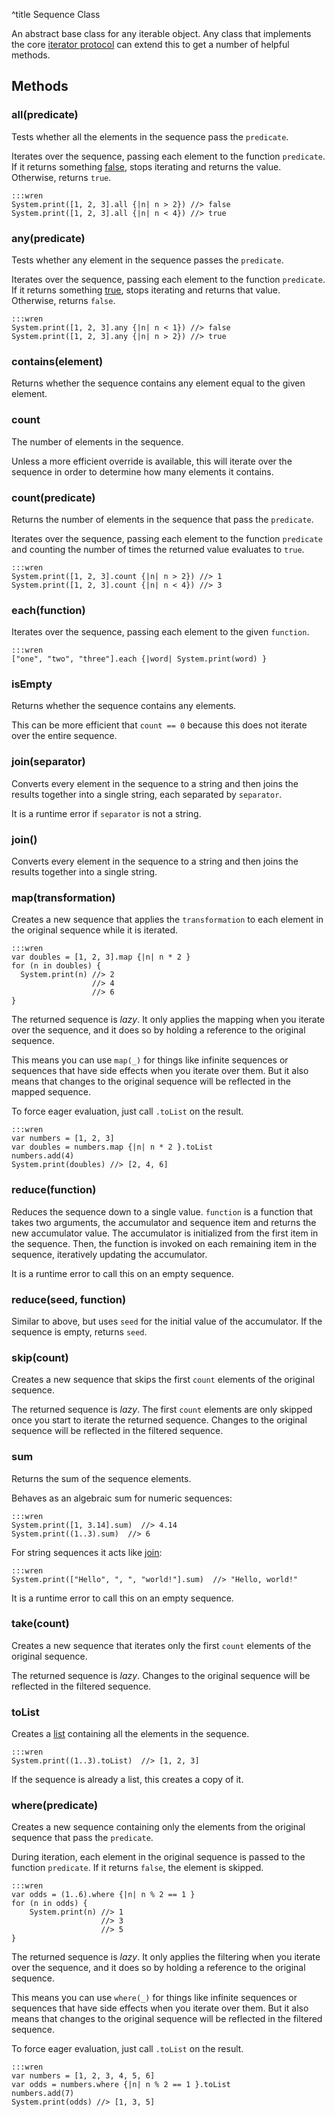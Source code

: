 ^title Sequence Class

An abstract base class for any iterable object. Any class that implements the
core [iterator protocol][] can extend this to get a number of helpful methods.

[iterator protocol]: ../../control-flow.html#the-iterator-protocol

## Methods

### **all**(predicate)

Tests whether all the elements in the sequence pass the `predicate`.

Iterates over the sequence, passing each element to the function `predicate`.
If it returns something [false](../control-flow.html#truth), stops iterating
and returns the value. Otherwise, returns `true`.

    :::wren
    System.print([1, 2, 3].all {|n| n > 2}) //> false
    System.print([1, 2, 3].all {|n| n < 4}) //> true

### **any**(predicate)

Tests whether any element in the sequence passes the `predicate`.

Iterates over the sequence, passing each element to the function `predicate`.
If it returns something [true][], stops iterating and
returns that value. Otherwise, returns `false`.

[true]: ../../control-flow.html#truth

    :::wren
    System.print([1, 2, 3].any {|n| n < 1}) //> false
    System.print([1, 2, 3].any {|n| n > 2}) //> true

### **contains**(element)

Returns whether the sequence contains any element equal to the given element.

### **count**

The number of elements in the sequence.

Unless a more efficient override is available, this will iterate over the
sequence in order to determine how many elements it contains.

### **count**(predicate)

Returns the number of elements in the sequence that pass the `predicate`.

Iterates over the sequence, passing each element to the function `predicate`
and counting the number of times the returned value evaluates to `true`.

    :::wren
    System.print([1, 2, 3].count {|n| n > 2}) //> 1
    System.print([1, 2, 3].count {|n| n < 4}) //> 3

### **each**(function)

Iterates over the sequence, passing each element to the given `function`.

    :::wren
    ["one", "two", "three"].each {|word| System.print(word) }

### **isEmpty**

Returns whether the sequence contains any elements.

This can be more efficient that `count == 0` because this does not iterate over
the entire sequence.

### **join**(separator)

Converts every element in the sequence to a string and then joins the results
together into a single string, each separated by `separator`.

It is a runtime error if `separator` is not a string.

### **join**()

Converts every element in the sequence to a string and then joins the results
together into a single string.

### **map**(transformation)

Creates a new sequence that applies the `transformation` to each element in the
original sequence while it is iterated.

    :::wren
    var doubles = [1, 2, 3].map {|n| n * 2 }
    for (n in doubles) {
      System.print(n) //> 2
                      //> 4
                      //> 6
    }

The returned sequence is *lazy*. It only applies the mapping when you iterate
over the sequence, and it does so by holding a reference to the original
sequence.

This means you can use `map(_)` for things like infinite sequences or sequences
that have side effects when you iterate over them. But it also means that
changes to the original sequence will be reflected in the mapped sequence.

To force eager evaluation, just call `.toList` on the result.

    :::wren
    var numbers = [1, 2, 3]
    var doubles = numbers.map {|n| n * 2 }.toList
    numbers.add(4)
    System.print(doubles) //> [2, 4, 6]

### **reduce**(function)

Reduces the sequence down to a single value. `function` is a function that
takes two arguments, the accumulator and sequence item and returns the new
accumulator value. The accumulator is initialized from the first item in the
sequence. Then, the function is invoked on each remaining item in the sequence,
iteratively updating the accumulator.

It is a runtime error to call this on an empty sequence.

### **reduce**(seed, function)

Similar to above, but uses `seed` for the initial value of the accumulator. If
the sequence is empty, returns `seed`.

### **skip**(count)

Creates a new sequence that skips the first `count` elements of the original
sequence.

The returned sequence is *lazy*. The first `count` elements are only skipped
once you start to iterate the returned sequence. Changes to the original
sequence will be reflected in the filtered sequence.

### **sum**

Returns the sum of the sequence elements.

Behaves as an algebraic sum for numeric sequences:

    :::wren
    System.print([1, 3.14].sum)  //> 4.14
    System.print((1..3).sum)  //> 6

For string sequences it acts like [join][]:

[join]: #join()

    :::wren
    System.print(["Hello", ", ", "world!"].sum)  //> "Hello, world!"

It is a runtime error to call this on an empty sequence.

### **take**(count)

Creates a new sequence that iterates only the first `count` elements of the
original sequence.

The returned sequence is *lazy*. Changes to the original sequence will be
reflected in the filtered sequence.

### **toList**

Creates a [list][] containing all the elements in the sequence.

[list]: list.html

    :::wren
    System.print((1..3).toList)  //> [1, 2, 3]

If the sequence is already a list, this creates a copy of it.

### **where**(predicate)

Creates a new sequence containing only the elements from the original sequence
that pass the `predicate`.

During iteration, each element in the original sequence is passed to the
function `predicate`. If it returns `false`, the element is skipped.

    :::wren
    var odds = (1..6).where {|n| n % 2 == 1 }
    for (n in odds) {
        System.print(n) //> 1
                        //> 3
                        //> 5
    }

The returned sequence is *lazy*. It only applies the filtering when you iterate
over the sequence, and it does so by holding a reference to the original
sequence.

This means you can use `where(_)` for things like infinite sequences or
sequences that have side effects when you iterate over them. But it also means
that changes to the original sequence will be reflected in the filtered
sequence.

To force eager evaluation, just call `.toList` on the result.

    :::wren
    var numbers = [1, 2, 3, 4, 5, 6]
    var odds = numbers.where {|n| n % 2 == 1 }.toList
    numbers.add(7)
    System.print(odds) //> [1, 3, 5]

